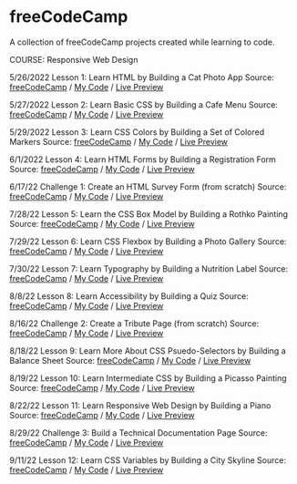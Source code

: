 # freeCodeCamp
A collection of freeCodeCamp projects created while learning to code.

COURSE: Responsive Web Design

5/26/2022
Lesson 1: Learn HTML by Building a Cat Photo App
Source: [freeCodeCamp](https://www.freecodecamp.org/learn/2022/responsive-web-design/#learn-html-by-building-a-cat-photo-app) / 
[My Code](https://github.com/mgearz/freeCodeCamp/tree/main/CatPhotoApp) / 
[Live Preview](https://mgearz.github.io/freeCodeCamp/CatPhotoApp/)

5/27/2022
Lesson 2: Learn Basic CSS by Building a Cafe Menu
Source: [freeCodeCamp](https://www.freecodecamp.org/learn/2022/responsive-web-design/#learn-basic-css-by-building-a-cafe-menu) / 
[My Code](https://github.com/mgearz/freeCodeCamp/tree/main/Cafe-Menu) / 
[Live Preview](https://mgearz.github.io/freeCodeCamp/Cafe-Menu/)

5/29/2022
Lesson 3: Learn CSS Colors by Building a Set of Colored Markers
Source: [freeCodeCamp](https://www.freecodecamp.org/learn/2022/responsive-web-design/#learn-css-colors-by-building-a-set-of-colored-markers) / 
[My Code](https://github.com/mgearz/freeCodeCamp/tree/main/CSS-Markers) / 
[Live Preview](https://mgearz.github.io/freeCodeCamp/CSS-Markers/)

6/1/2022
Lesson 4: Learn HTML Forms by Building a Registration Form
Source: [freeCodeCamp](https://www.freecodecamp.org/learn/2022/responsive-web-design/#learn-html-forms-by-building-a-registration-form) / 
[My Code](https://github.com/mgearz/freeCodeCamp/tree/main/Reg-Form) / 
[Live Preview](https://mgearz.github.io/freeCodeCamp/Reg-Form/)

6/17/22
Challenge 1: Create an HTML Survey Form (from scratch)
Source: [freeCodeCamp](https://www.freecodecamp.org/learn/2022/responsive-web-design/build-a-survey-form-project/build-a-survey-form) / 
[My Code](https://github.com/mgearz/freeCodeCamp/tree/main/Survey-Form) / 
[Live Preview](https://mgearz.github.io/freeCodeCamp/Survey-Form/)

7/28/22
Lesson 5: Learn the CSS Box Model by Building a Rothko Painting
Source: [freeCodeCamp](https://www.freecodecamp.org/learn/2022/responsive-web-design/#learn-the-css-box-model-by-building-a-rothko-painting) / 
[My Code](https://github.com/mgearz/freeCodeCamp/tree/main/Rothko-Painting) / 
[Live Preview](https://mgearz.github.io/freeCodeCamp/Rothko-Painting/)

7/29/22
Lesson 6: Learn CSS Flexbox by Building a Photo Gallery
Source: [freeCodeCamp](https://www.freecodecamp.org/learn/2022/responsive-web-design/#learn-css-flexbox-by-building-a-photo-gallery) / 
[My Code](https://github.com/mgearz/freeCodeCamp/tree/main/Photo-Gallery) / 
[Live Preview](https://mgearz.github.io/freeCodeCamp/Photo-Gallery/)

7/30/22
Lesson 7: Learn Typography by Building a Nutrition Label
Source: [freeCodeCamp](https://www.freecodecamp.org/learn/2022/responsive-web-design/#learn-typography-by-building-a-nutrition-label) / 
[My Code](https://github.com/mgearz/freeCodeCamp/tree/main/Nutrition-Label) / 
[Live Preview](https://mgearz.github.io/freeCodeCamp/Nutrition-Label/)

8/8/22
Lesson 8: Learn Accessibility by Building a Quiz
Source: [freeCodeCamp](https://www.freecodecamp.org/learn/2022/responsive-web-design/#learn-accessibility-by-building-a-quiz) / 
[My Code](https://github.com/mgearz/freeCodeCamp/tree/main/Accessibility-Quiz) / 
[Live Preview](https://mgearz.github.io/freeCodeCamp/Accessibility-Quiz/)

8/16/22
Challenge 2: Create a Tribute Page (from scratch)
Source: [freeCodeCamp](https://www.freecodecamp.org/learn/2022/responsive-web-design/build-a-tribute-page-project/build-a-tribute-page) / 
[My Code](https://github.com/mgearz/freeCodeCamp/tree/main/Tribute-Page) / 
[Live Preview](https://mgearz.github.io/freeCodeCamp/Tribute-Page/)

8/18/22
Lesson 9: Learn More About CSS Psuedo-Selectors by Building a Balance Sheet
Source: [freeCodeCamp](https://www.freecodecamp.org/learn/2022/responsive-web-design/#learn-more-about-css-pseudo-selectors-by-building-a-balance-sheet) / 
[My Code](https://github.com/mgearz/freeCodeCamp/tree/main/Balance-Sheet) / 
[Live Preview](https://mgearz.github.io/freeCodeCamp/Balance-Sheet/)

8/19/22
Lesson 10: Learn Intermediate CSS by Building a Picasso Painting
Source: [freeCodeCamp](https://www.freecodecamp.org/learn/2022/responsive-web-design/#learn-intermediate-css-by-building-a-picasso-painting) / 
[My Code](https://github.com/mgearz/freeCodeCamp/tree/main/Picasso-Painting) / 
[Live Preview](https://mgearz.github.io/freeCodeCamp/Picasso-Painting/)

8/22/22
Lesson 11: Learn Responsive Web Design by Building a Piano
Source: [freeCodeCamp](https://www.freecodecamp.org/learn/2022/responsive-web-design/#learn-responsive-web-design-by-building-a-piano) / 
[My Code](https://github.com/mgearz/freeCodeCamp/tree/main/Piano) / 
[Live Preview](https://mgearz.github.io/freeCodeCamp/Piano/)

8/29/22
Challenge 3: Build a Technical Documentation Page
Source: [freeCodeCamp](https://www.freecodecamp.org/learn/2022/responsive-web-design/build-a-technical-documentation-page-project/build-a-technical-documentation-page) / 
[My Code](https://github.com/mgearz/freeCodeCamp/tree/main/Tech-Doc) / 
[Live Preview](https://mgearz.github.io/freeCodeCamp/Tech-Doc/)

9/11/22
Lesson 12: Learn CSS Variables by Building a City Skyline
Source: [freeCodeCamp](https://www.freecodecamp.org/learn/2022/responsive-web-design/#learn-css-variables-by-building-a-city-skyline) / 
[My Code](https://github.com/mgearz/freeCodeCamp/tree/main/Skyline) / 
[Live Preview](https://mgearz.github.io/freeCodeCamp/Skyline/)